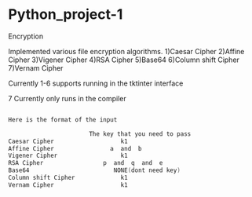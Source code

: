 # Python_project-1
Encryption

Implemented various file encryption algorithms.
1)Caesar Cipher
2)Affine Cipher
3)Vigener Cipher
4)RSA Cipher
5)Base64
6)Column shift Cipher
7)Vernam Cipher

Currently 1-6 supports running in the tktinter interface

7 Currently only runs in the compiler

```c

Here is the format of the input

                       The key that you need to pass
Caesar Cipher                   k1
Affine Cipher                a  and  b
Vigener Cipher                  k1
RSA Cipher                 p  and  q  and  e
Base64                        NONE(dont need key)
Column shift Cipher             k1
Vernam Cipher                   k1

```
